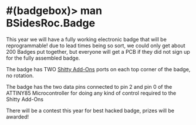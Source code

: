 # #(badgebox)> man BSidesRoc.Badge

This year we will have a fully working electronic badge that will be reprogrammable! due to lead times being so sort, we could only get about 200 Badges put together, but everyone will get a PCB if they did not sign up for the fully assembled badge.

The badge has TWO [Shitty Add-Ons](https://hackaday.io/project/52950-shitty-add-ons) ports on each top corner of the badge, no rotation.

The badge has the two data pins connected to pin 2 and pin 0 of the ATTINY85 Microcontroller for doing any kind of control required to the Shitty Add-Ons

There will be a contest this year for best hacked badge, prizes will be awarded!
